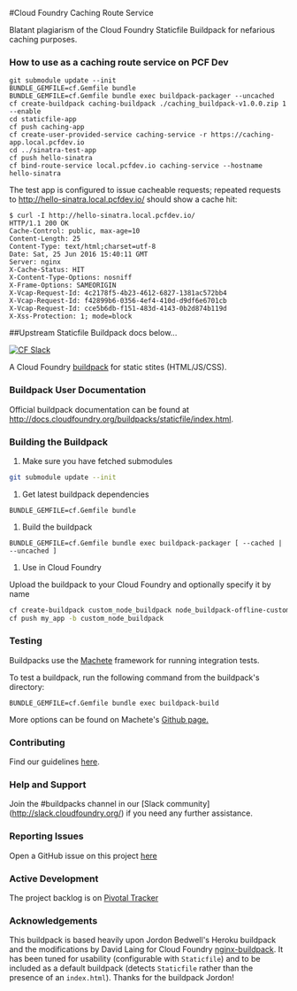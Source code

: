 #Cloud Foundry Caching Route Service

Blatant plagiarism of the Cloud Foundry Staticfile Buildpack for nefarious caching purposes.

### How to use as a caching route service on PCF Dev

```
git submodule update --init
BUNDLE_GEMFILE=cf.Gemfile bundle
BUNDLE_GEMFILE=cf.Gemfile bundle exec buildpack-packager --uncached
cf create-buildpack caching-buildpack ./caching_buildpack-v1.0.0.zip 1 --enable
cd staticfile-app
cf push caching-app
cf create-user-provided-service caching-service -r https://caching-app.local.pcfdev.io
cd ../sinatra-test-app
cf push hello-sinatra
cf bind-route-service local.pcfdev.io caching-service --hostname hello-sinatra
```

The test app is configured to issue cacheable requests; repeated requests to http://hello-sinatra.local.pcfdev.io/ should show a cache hit:

```
$ curl -I http://hello-sinatra.local.pcfdev.io/
HTTP/1.1 200 OK
Cache-Control: public, max-age=10
Content-Length: 25
Content-Type: text/html;charset=utf-8
Date: Sat, 25 Jun 2016 15:40:11 GMT
Server: nginx
X-Cache-Status: HIT
X-Content-Type-Options: nosniff
X-Frame-Options: SAMEORIGIN
X-Vcap-Request-Id: 4c2178f5-4b23-4612-6827-1381ac572bb4
X-Vcap-Request-Id: f42899b6-0356-4ef4-410d-d9df6e6701cb
X-Vcap-Request-Id: cce5b6db-f151-483d-4143-0b2d874b119d
X-Xss-Protection: 1; mode=block
```

##Upstream Staticfile Buildpack docs below...

[![CF Slack](https://s3.amazonaws.com/buildpacks-assets/buildpacks-slack.svg)](http://slack.cloudfoundry.org)

A Cloud Foundry [buildpack](http://docs.cloudfoundry.org/buildpacks/) for static stites (HTML/JS/CSS).

### Buildpack User Documentation

Official buildpack documentation can be found at http://docs.cloudfoundry.org/buildpacks/staticfile/index.html.

### Building the Buildpack

1. Make sure you have fetched submodules

  ```bash
  git submodule update --init
  ```

1. Get latest buildpack dependencies

  ```shell
  BUNDLE_GEMFILE=cf.Gemfile bundle
  ```

1. Build the buildpack

  ```shell
  BUNDLE_GEMFILE=cf.Gemfile bundle exec buildpack-packager [ --cached | --uncached ]
  ```

1. Use in Cloud Foundry

  Upload the buildpack to your Cloud Foundry and optionally specify it by name

  ```bash
  cf create-buildpack custom_node_buildpack node_buildpack-offline-custom.zip 1
  cf push my_app -b custom_node_buildpack
  ```

### Testing
Buildpacks use the [Machete](https://github.com/cloudfoundry/machete) framework for running integration tests.

To test a buildpack, run the following command from the buildpack's directory:

```
BUNDLE_GEMFILE=cf.Gemfile bundle exec buildpack-build
```

More options can be found on Machete's [Github page.](https://github.com/cloudfoundry/machete)

### Contributing

Find our guidelines [here](./CONTRIBUTING.md).

### Help and Support

Join the #buildpacks channel in our [Slack community] (http://slack.cloudfoundry.org/) if you need any further assistance.

### Reporting Issues

Open a GitHub issue on this project [here](https://github.com/cloudfoundry/staticfile/issues/new)

### Active Development

The project backlog is on [Pivotal Tracker](https://www.pivotaltracker.com/projects/1042066)

### Acknowledgements

This buildpack is based heavily upon Jordon Bedwell's Heroku buildpack and the modifications by David Laing for Cloud Foundry [nginx-buildpack](https://github.com/cloudfoundry-community/nginx-buildpack). It has been tuned for usability (configurable with `Staticfile`) and to be included as a default buildpack (detects `Staticfile` rather than the presence of an `index.html`). Thanks for the buildpack Jordon!
